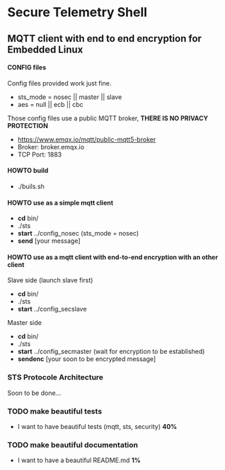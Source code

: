 # Secure Telemetry Shell 
MQTT client with end to end encryption for Embedded Linux
-------
#### CONFIG files
Config files provided work just fine.
- sts_mode = nosec || master || slave
- aes = null || ecb || cbc

Those config files use a public MQTT broker, **THERE IS NO PRIVACY PROTECTION**
- https://www.emqx.io/mqtt/public-mqtt5-broker
- Broker: broker.emqx.io
- TCP Port: 1883

#### HOWTO build
- ./buils.sh 

#### HOWTO use as a simple mqtt client
- **cd** bin/
- ./sts
- **start** ../config_nosec (sts_mode = nosec)
- **send** [your message]

#### HOWTO use as a mqtt client with end-to-end encryption with an other client
Slave side (launch slave first)
- **cd** bin/
- ./sts
- **start** ../config_secslave

Master side
- **cd** bin/
- ./sts
- **start** ../config_secmaster (wait for encryption to be established)
- **sendenc** [your soon to be encrypted message]

### STS Protocole Architecture
Soon to be done...

### TODO make beautiful tests
- I want to have beautiful tests (mqtt, sts, security) **40%**

### TODO make beautiful documentation
- I want to have a beautiful README.md **1%**
